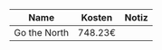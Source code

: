 
| Name         | Kosten  | Notiz |
| ------------ | ------- | ----- |
| Go the North | 748.23€ |       |
